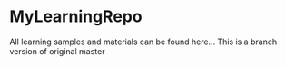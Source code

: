 # MyLearningRepo
All learning samples and materials can be found here...
This is a branch version of original master
